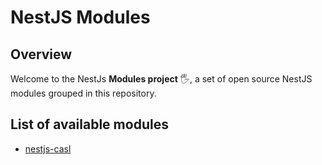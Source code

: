 # NestJS Modules

## Overview
Welcome to the NestJs **Modules project** 🖐️, a set of open source NestJS modules grouped in this repository.

## List of available modules
* [nestjs-casl](./packages/nestjs-casl/README.md)

